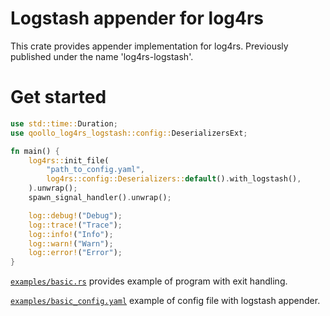 # Logstash appender for log4rs

This crate provides appender implementation for log4rs.
Previously published under the name 'log4rs-logstash'.

# Get started

```rust
use std::time::Duration;
use qoollo_log4rs_logstash::config::DeserializersExt; 

fn main() {
    log4rs::init_file(
        "path_to_config.yaml",
        log4rs::config::Deserializers::default().with_logstash(),
    ).unwrap();
    spawn_signal_handler().unwrap();

    log::debug!("Debug");
    log::trace!("Trace");
    log::info!("Info");
    log::warn!("Warn");
    log::error!("Error");
}
```

[`examples/basic.rs`](examples/basic.rs) provides example of program with exit handling.

[`examples/basic_config.yaml`](examples/basic_config.yaml) example of config file with logstash appender.